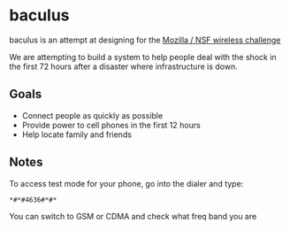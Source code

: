 # baculus

baculus is an attempt at designing for the [Mozilla / NSF wireless challenge][]

We are attempting to build a system to help people deal with the shock in the first 72 hours after a disaster where infrastructure is down.

## Goals

  * Connect people as quickly as possible
  * Provide power to cell phones in the first 12 hours
  * Help locate family and friends

## Notes

To access test mode for your phone, go into the dialer and type:

    *#*#4636#*#*

You can switch to GSM or CDMA and check what freq band you are

[Mozilla / NSF wireless challenge]: https://wirelesschallenge.mozilla.org/
